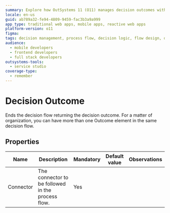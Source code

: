 ```yaml
---
summary: Explore how OutSystems 11 (O11) manages decision outcomes with multiple connectors in decision flows.
locale: en-us
guid: ab789a32-fe94-4809-9459-fac3b3a9a999
app_type: traditional web apps, mobile apps, reactive web apps
platform-version: o11
figma:
tags: decision management, process flow, decision logic, flow design, decision outcomes
audience:
  - mobile developers
  - frontend developers
  - full stack developers
outsystems-tools:
  - service studio
coverage-type:
  - remember
---
```


# Decision Outcome

Ends the decision flow returning the decision outcome. For a matter of organization, you can have more than one Outcome element in the same decision flow.  

## Properties

<table markdown="1">
<thead>
<tr>
<th>Name</th>
<th>Description</th>
<th>Mandatory</th>
<th>Default value</th>
<th>Observations</th>
</tr>
</thead>
<tbody>
<tr>
<td title="Connector">Connector</td>
<td>The connector to be followed in the process flow.</td>
<td>Yes</td>
<td></td>
<td></td>
</tr>
</tbody>
</table>
